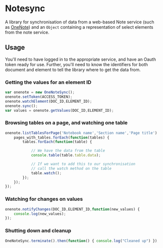 # Notesync

A library for synchronisation of data from a web-based Note service (such as [OneNote](http://onenote.com)) and an `Object` containing a representation of select elements from the note service.

## Usage

You'll need to have logged in to the appropriate service, and have an Oauth token ready for use. Further, you'll need to know the identifiers for both document and element to tell the library where to get the data from.

### Getting the values for an element ID

```js
var onenote = new OneNoteSync();
onenote.setToken(ACCESS_TOKEN);
onenote.watchElement(DOC_ID,ELEMENT_ID);
onenote.sync();
var values = onenote.getValues(DOC_ID,ELEMENT_ID);
```

### Browsing tables on a page, and watching one table

```js
onenote.listTablesForPage('Notebook name','Section name','Page title').then(function(pages_with_tables) {
	pages_with_tables.forEach(function(tables) {
		tables.forEach(function(table) {

			// We have the data from the table
			console.table(table.table.data);

			// If we want to add this to our synchronisation
			// call the watch method on the table
			table.watch();
		});
	});
});
```


### Watching for changes on values

```js
onenote.notifyChanges(DOC_ID,ELEMENT_ID,function(new_values) {
    console.log(new_values);
});
```

### Shutting down and cleanup

```js
OneNoteSync.terminate().then(function() { console.log("Cleaned up") });
```